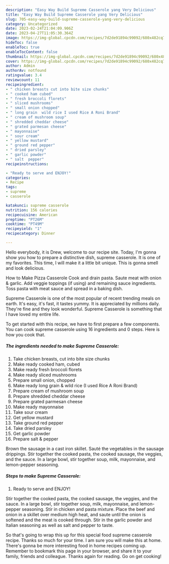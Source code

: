 ```yaml
---
description: "Easy Way Build Supreme Casserole yang Very Delicious"
title: "Easy Way Build Supreme Casserole yang Very Delicious"
slug: 705-easy-way-build-supreme-casserole-yang-very-delicious
category: Uncategorized
date: 2023-02-24T21:04:09.906Z
date: 2023-04-27T11:05:30.364Z
image: https://img-global.cpcdn.com/recipes/7d2de91894c99092/680x482cq70/supreme-casserole-recipe-main-photo.jpg
hideToc: false
enableToc: true
enableTocContent: false
thumbnail: https://img-global.cpcdn.com/recipes/7d2de91894c99092/680x482cq70/supreme-casserole-recipe-main-photo.jpg
cover: https://img-global.cpcdn.com/recipes/7d2de91894c99092/680x482cq70/supreme-casserole-recipe-main-photo.jpg
author: Admin
authorAv: notfound
ratingvalue: 3.4
reviewcount: 11
recipeingredient:
- " chicken breasts cut into bite size chunks"
- " cooked ham cubed"
- " fresh broccoli florets"
- " sliced mushrooms"
- " small onion chopped"
- " long grain  wild rice I used Rice A Roni Brand"
- " cream of mushroom soup"
- " shredded cheddar cheese"
- " grated parmesan cheese"
- " mayonnaise"
- " sour cream"
- " yellow mustard"
- " ground red pepper"
- " dried parsley"
- " garlic powder"
- " salt  pepper"
recipeinstructions:

- "Ready to serve and ENJOY!"
categories:
- Recipe
tags:
- supreme
- casserole

katakunci: supreme casserole 
nutrition: 156 calories
recipecuisine: American
preptime: "PT26M"
cooktime: "PT49M"
recipeyield: "1"
recipecategory: Dinner

---
```



Hello everybody, it is Drew, welcome to our recipe site. Today, I'm gonna show you how to prepare a distinctive dish, supreme casserole. It is one of my favorites. This time, I will make it a little bit unique. This is gonna smell and look delicious.

How to Make Pizza Casserole Cook and drain pasta. Saute meat with onion &amp; garlic. Add veggie toppings (if using) and remaining sauce ingredients. Toss pasta with meat sauce and spread in a baking dish.

Supreme Casserole is one of the most popular of recent trending meals on earth. It's easy, it's fast, it tastes yummy. It is appreciated by millions daily. They're fine and they look wonderful. Supreme Casserole is something that I have loved my entire life.


To get started with this recipe, we have to first prepare a few components. You can cook supreme casserole using 16 ingredients and 0 steps. Here is how you cook that.

<!--inarticleads1-->

##### The ingredients needed to make Supreme Casserole:

1. Take  chicken breasts, cut into bite size chunks
1. Make ready  cooked ham, cubed
1. Make ready  fresh broccoli florets
1. Make ready  sliced mushrooms
1. Prepare  small onion, chopped
1. Make ready  long grain &amp; wild rice (I used Rice A Roni Brand)
1. Prepare  cream of mushroom soup
1. Prepare  shredded cheddar cheese
1. Prepare  grated parmesan cheese
1. Make ready  mayonnaise
1. Take  sour cream
1. Get  yellow mustard
1. Take  ground red pepper
1. Take  dried parsley
1. Get  garlic powder
1. Prepare  salt &amp; pepper


Brown the sausage in a cast iron skillet. Sauté the vegetables in the sausage drippings. Stir together the cooked pasta, the cooked sausage, the veggies, and the sauce. In a large bowl, stir together soup, milk, mayonnaise, and lemon-pepper seasoning. 

<!--inarticleads2-->

##### Steps to make Supreme Casserole:


1. Ready to serve and ENJOY!

Stir together the cooked pasta, the cooked sausage, the veggies, and the sauce. In a large bowl, stir together soup, milk, mayonnaise, and lemon-pepper seasoning. Stir in chicken and pasta mixture. Place the beef and onion in a skillet over medium high heat, and saute until the onion is softened and the meat is cooked through. Stir in the garlic powder and Italian seasoning as well as salt and pepper to taste. 

So that's going to wrap this up for this special food supreme casserole recipe. Thanks so much for your time. I am sure you will make this at home. There's gonna be more interesting food in home recipes coming up. Remember to bookmark this page in your browser, and share it to your family, friends and colleague. Thanks again for reading. Go on get cooking!

